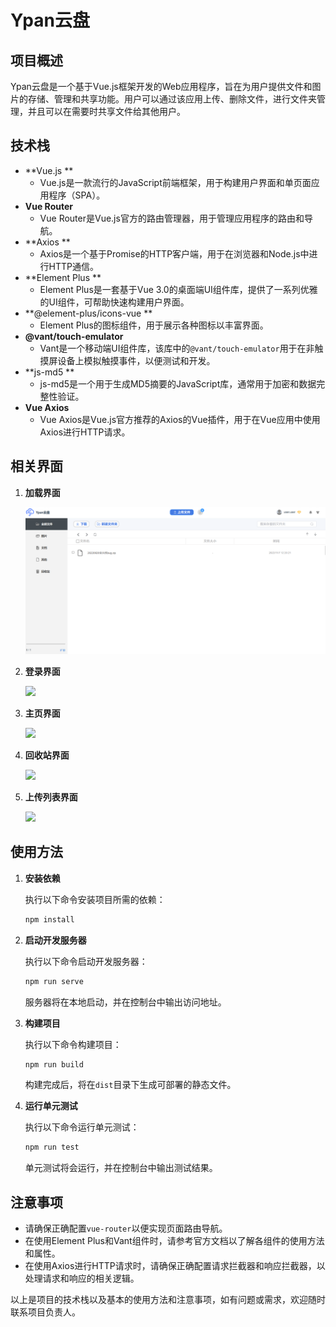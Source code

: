 # Ypan云盘

## 项目概述

Ypan云盘是一个基于Vue.js框架开发的Web应用程序，旨在为用户提供文件和图片的存储、管理和共享功能。用户可以通过该应用上传、删除文件，进行文件夹管理，并且可以在需要时共享文件给其他用户。

## 技术栈

- **Vue.js **
  - Vue.js是一款流行的JavaScript前端框架，用于构建用户界面和单页面应用程序（SPA）。
- **Vue Router**
  - Vue Router是Vue.js官方的路由管理器，用于管理应用程序的路由和导航。
- **Axios **
  - Axios是一个基于Promise的HTTP客户端，用于在浏览器和Node.js中进行HTTP通信。
- **Element Plus **
  - Element Plus是一套基于Vue 3.0的桌面端UI组件库，提供了一系列优雅的UI组件，可帮助快速构建用户界面。
- **@element-plus/icons-vue **
  - Element Plus的图标组件，用于展示各种图标以丰富界面。
- **@vant/touch-emulator**
  - Vant是一个移动端UI组件库，该库中的`@vant/touch-emulator`用于在非触摸屏设备上模拟触摸事件，以便测试和开发。
- **js-md5 **
  - js-md5是一个用于生成MD5摘要的JavaScript库，通常用于加密和数据完整性验证。
- **Vue Axios**
  - Vue Axios是Vue.js官方推荐的Axios的Vue插件，用于在Vue应用中使用Axios进行HTTP请求。

## **相关界面**

1. **加载界面**

   ![](https://github.com/zfj9920/Ypan-/blob/main/image/home.png)

2. **登录界面**

   ![](E:\Desktop\project-1--cloud-disk-master\login.png)

3. **主页界面**

   ![](E:\Desktop\project-1--cloud-disk-master\home.png)

4. **回收站界面**

   ![](E:\Desktop\project-1--cloud-disk-master\huishou.png)

5. **上传列表界面**

   ![](E:\Desktop\project-1--cloud-disk-master\upload.png)



## 使用方法

1. **安装依赖**

   执行以下命令安装项目所需的依赖：

   ```bash
   npm install
   ```

2. **启动开发服务器**

   执行以下命令启动开发服务器：

   ```bash
   npm run serve
   ```

   服务器将在本地启动，并在控制台中输出访问地址。

3. **构建项目**

   执行以下命令构建项目：

   ```bash
   npm run build
   ```

   构建完成后，将在`dist`目录下生成可部署的静态文件。

4. **运行单元测试**

   执行以下命令运行单元测试：

   ```bash
   npm run test
   ```

   单元测试将会运行，并在控制台中输出测试结果。

## 注意事项

- 请确保正确配置`vue-router`以便实现页面路由导航。
- 在使用Element Plus和Vant组件时，请参考官方文档以了解各组件的使用方法和属性。
- 在使用Axios进行HTTP请求时，请确保正确配置请求拦截器和响应拦截器，以处理请求和响应的相关逻辑。

以上是项目的技术栈以及基本的使用方法和注意事项，如有问题或需求，欢迎随时联系项目负责人。
